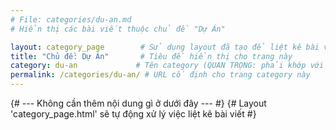 ```yaml
---
# File: categories/du-an.md
# Hiển thị các bài viết thuộc chủ đề "Dự Án"

layout: category_page        # Sử dụng layout đã tạo để liệt kê bài viết
title: "Chủ đề: Dự Án"       # Tiêu đề hiển thị cho trang này
category: du-an             # Tên category (QUAN TRỌNG: phải khớp với category gán cho bài viết)
permalink: /categories/du-an/ # URL cố định cho trang category này
---
```


{# --- Không cần thêm nội dung gì ở dưới đây --- #}
{# Layout 'category_page.html' sẽ tự động xử lý việc liệt kê bài viết #}
